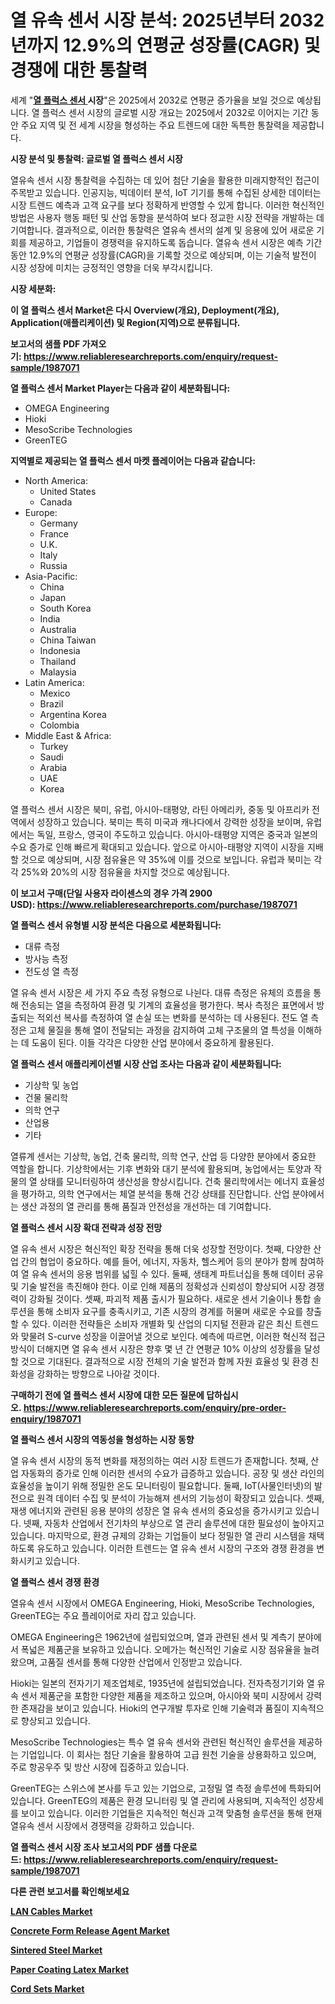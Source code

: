 <p><h1>열 유속 센서 시장 분석: 2025년부터 2032년까지 12.9%의 연평균 성장률(CAGR) 및 경쟁에 대한 통찰력</h1></p><p>세계 "<strong><a href="https://www.reliableresearchreports.com/heat-flux-sensors-r1987071?utm_campaign=105&utm_medium=8&utm_source=Github&utm_content=ia&utm_term=02042025&utm_id=heat-flux-sensors">열 플럭스 센서&nbsp;</a></strong><strong>시장</strong>"은 2025에서 2032로 연평균 증가율을 보일 것으로 예상됩니다. 열 플럭스 센서 시장의 글로벌 시장 개요는 2025에서 2032로 이어지는 기간 동안 주요 지역 및 전 세계 시장을 형성하는 주요 트렌드에 대한 독특한 통찰력을 제공합니다.</p>
<p><strong>시장 분석 및 통찰력: 글로벌 열 플럭스 센서 시장</strong></p>
<p><p>열유속 센서 시장 통찰력을 수집하는 데 있어 첨단 기술을 활용한 미래지향적인 접근이 주목받고 있습니다. 인공지능, 빅데이터 분석, IoT 기기를 통해 수집된 상세한 데이터는 시장 트렌드 예측과 고객 요구를 보다 정확하게 반영할 수 있게 합니다. 이러한 혁신적인 방법은 사용자 행동 패턴 및 산업 동향을 분석하여 보다 정교한 시장 전략을 개발하는 데 기여합니다. 결과적으로, 이러한 통찰력은 열유속 센서의 설계 및 응용에 있어 새로운 기회를 제공하고, 기업들이 경쟁력을 유지하도록 돕습니다. 열유속 센서 시장은 예측 기간 동안 12.9%의 연평균 성장률(CAGR)을 기록할 것으로 예상되며, 이는 기술적 발전이 시장 성장에 미치는 긍정적인 영향을 더욱 부각시킵니다.</p><a href="%7CAUTHORITHY_DOMAIN_URL%7C?utm_campaign=105&utm_medium=8&utm_source=Github&utm_content=ia&utm_term=02042025&utm_id=heat-flux-sensors"></a></p>
<p><strong>시장 세분화:</strong></p>
<p><strong>이 열 플럭스 센서 Market은 다시 Overview(개요), Deployment(개요), Application(애플리케이션) 및 Region(지역)으로 분류됩니다.</strong></p>
<p><strong>보고서의 샘플 PDF 가져오기:&nbsp;<a href="https://www.reliableresearchreports.com/enquiry/request-sample/1987071?utm_campaign=105&utm_medium=8&utm_source=Github&utm_content=ia&utm_term=02042025&utm_id=heat-flux-sensors">https://www.reliableresearchreports.com/enquiry/request-sample/1987071</a></strong><strong></strong></p>
<p><strong>열 플럭스 센서 Market Player는 다음과 같이 세분화됩니다:</strong></p>
<p><ul><li>OMEGA Engineering</li><li>Hioki</li><li>MesoScribe Technologies</li><li>GreenTEG</li></ul></p>
<p><strong>지역별로 제공되는 열 플럭스 센서 마켓 플레이어는 다음과 같습니다:</strong></p>
<p><ul>
    <li>
        North America:
        <ul>
            <li>United States</li>
            <li>Canada</li>
        </ul>
    </li>
    <li>
        Europe:
        <ul>
            <li>Germany</li>
            <li>France</li>
            <li>U.K.</li>
            <li>Italy</li>
            <li>Russia</li>
        </ul>
    </li>
    <li>
        Asia-Pacific:
        <ul>
            <li>China</li>
            <li>Japan</li>
            <li>South Korea</li>
            <li>India</li>
            <li>Australia</li>
            <li>China Taiwan</li>
            <li>Indonesia</li>
            <li>Thailand</li>
            <li>Malaysia</li>
        </ul>
    </li>
    <li>
        Latin America:
        <ul>
            <li>Mexico</li>
            <li>Brazil</li>
            <li>Argentina Korea</li>
            <li>Colombia</li>
        </ul>
    </li>
    <li>
        Middle East & Africa:
        <ul>
            <li>Turkey</li>
            <li>Saudi</li>
            <li>Arabia</li>
            <li>UAE</li>
            <li>Korea</li>
        </ul>
    </li>
    </ul></p>
<p><p>열 플럭스 센서 시장은 북미, 유럽, 아시아-태평양, 라틴 아메리카, 중동 및 아프리카 전역에서 성장하고 있습니다. 북미는 특히 미국과 캐나다에서 강력한 성장을 보이며, 유럽에서는 독일, 프랑스, 영국이 주도하고 있습니다. 아시아-태평양 지역은 중국과 일본의 수요 증가로 인해 빠르게 확대되고 있습니다. 앞으로 아시아-태평양 지역이 시장을 지배할 것으로 예상되며, 시장 점유율은 약 35%에 이를 것으로 보입니다. 유럽과 북미는 각각 25%와 20%의 시장 점유율을 차지할 것으로 예상됩니다.</p></p>
<p><strong>이 보고서 구매(단일 사용자 라이센스의 경우 가격 2900 USD):&nbsp;<a href="https://www.reliableresearchreports.com/purchase/1987071?utm_campaign=105&utm_medium=8&utm_source=Github&utm_content=ia&utm_term=02042025&utm_id=heat-flux-sensors">https://www.reliableresearchreports.com/purchase/1987071</a></strong></p>
<p><strong>열 플럭스 센서 유형별 시장 분석은 다음으로 세분화됩니다:</strong></p>
<p><ul><li>대류 측정</li><li>방사능 측정</li><li>전도성 열 측정</li></ul></p>
<p><p>열 유속 센서 시장은 세 가지 주요 측정 유형으로 나뉜다. 대류 측정은 유체의 흐름을 통해 전송되는 열을 측정하여 환경 및 기계의 효율성을 평가한다. 복사 측정은 표면에서 방출되는 적외선 복사를 측정하여 열 손실 또는 변화를 분석하는 데 사용된다. 전도 열 측정은 고체 물질을 통해 열이 전달되는 과정을 감지하여 고체 구조물의 열 특성을 이해하는 데 도움이 된다. 이들 각각은 다양한 산업 분야에서 중요하게 활용된다.</p></p>
<p><strong>열 플럭스 센서 애플리케이션별 시장 산업 조사는 다음과 같이 세분화됩니다:</strong></p>
<p><ul><li>기상학 및 농업</li><li>건물 물리학</li><li>의학 연구</li><li>산업용</li><li>기타</li></ul></p>
<p><p>열류계 센서는 기상학, 농업, 건축 물리학, 의학 연구, 산업 등 다양한 분야에서 중요한 역할을 합니다. 기상학에서는 기후 변화와 대기 분석에 활용되며, 농업에서는 토양과 작물의 열 상태를 모니터링하여 생산성을 향상시킵니다. 건축 물리학에서는 에너지 효율성을 평가하고, 의학 연구에서는 체열 분석을 통해 건강 상태를 진단합니다. 산업 분야에서는 생산 과정의 열 관리를 통해 품질과 안전성을 개선하는 데 기여합니다.</p></p>
<p><strong>열 플럭스 센서 시장 확대 전략과 성장 전망</strong></p>
<p><p>열 유속 센서 시장은 혁신적인 확장 전략을 통해 더욱 성장할 전망이다. 첫째, 다양한 산업 간의 협업이 중요하다. 예를 들어, 에너지, 자동차, 헬스케어 등의 분야가 함께 참여하여 열 유속 센서의 응용 범위를 넓힐 수 있다. 둘째, 생태계 파트너십을 통해 데이터 공유 및 기술 발전을 촉진해야 한다. 이로 인해 제품의 정확성과 신뢰성이 향상되어 시장 경쟁력이 강화될 것이다. 셋째, 파괴적 제품 출시가 필요하다. 새로운 센서 기술이나 통합 솔루션을 통해 소비자 요구를 충족시키고, 기존 시장의 경계를 허물며 새로운 수요를 창출할 수 있다. 이러한 전략들은 소비자 개별화 및 산업의 디지털 전환과 같은 최신 트렌드와 맞물려 S-curve 성장을 이끌어낼 것으로 보인다. 예측에 따르면, 이러한 혁신적 접근 방식이 더해지면 열 유속 센서 시장은 향후 몇 년 간 연평균 10% 이상의 성장률을 달성할 것으로 기대된다. 결과적으로 시장 전체의 기술 발전과 함께 자원 효율성 및 환경 친화성을 강화하는 방향으로 나아갈 것이다.</p></p>
<p><strong>구매하기 전에 열 플럭스 센서 시장에 대한 모든 질문에 답하십시오.&nbsp;<a href="https://www.reliableresearchreports.com/enquiry/pre-order-enquiry/1987071?utm_campaign=105&utm_medium=8&utm_source=Github&utm_content=ia&utm_term=02042025&utm_id=heat-flux-sensors">https://www.reliableresearchreports.com/enquiry/pre-order-enquiry/1987071</a></strong><strong></strong></p>
<p><strong>열 플럭스 센서 시장의 역동성을 형성하는 시장 동향</strong></p>
<p><p>열 유속 센서 시장의 동적 변화를 재정의하는 여러 시장 트렌드가 존재합니다. 첫째, 산업 자동화의 증가로 인해 이러한 센서의 수요가 급증하고 있습니다. 공장 및 생산 라인의 효율성을 높이기 위해 정밀한 온도 모니터링이 필요합니다. 둘째, IoT(사물인터넷)의 발전으로 원격 데이터 수집 및 분석이 가능해져 센서의 기능성이 확장되고 있습니다. 셋째, 재생 에너지와 관련된 응용 분야의 성장은 열 유속 센서의 중요성을 증가시키고 있습니다. 넷째, 자동차 산업에서 전기차의 부상으로 열 관리 솔루션에 대한 필요성이 높아지고 있습니다. 마지막으로, 환경 규제의 강화는 기업들이 보다 정밀한 열 관리 시스템을 채택하도록 유도하고 있습니다. 이러한 트렌드는 열 유속 센서 시장의 구조와 경쟁 환경을 변화시키고 있습니다.</p></p>
<p><strong>열 플럭스 센서 경쟁 환경</strong></p>
<p><p>열유속 센서 시장에서 OMEGA Engineering, Hioki, MesoScribe Technologies, GreenTEG는 주요 플레이어로 자리 잡고 있습니다. </p><p>OMEGA Engineering은 1962년에 설립되었으며, 열과 관련된 센서 및 계측기 분야에서 폭넓은 제품군을 보유하고 있습니다. 오메가는 혁신적인 기술로 시장 점유율을 늘려왔으며, 고품질 센서를 통해 다양한 산업에서 인정받고 있습니다.</p><p>Hioki는 일본의 전자기기 제조업체로, 1935년에 설립되었습니다. 전자측정기기와 열 유속 센서 제품군을 포함한 다양한 제품을 제조하고 있으며, 아시아와 북미 시장에서 강력한 존재감을 보이고 있습니다. Hioki의 연구개발 투자로 인해 기술력과 품질이 지속적으로 향상되고 있습니다.</p><p>MesoScribe Technologies는 특수 열 유속 센서와 관련된 혁신적인 솔루션을 제공하는 기업입니다. 이 회사는 첨단 기술을 활용하여 고급 원천 기술을 상용화하고 있으며, 주로 항공우주 및 방산 시장에 집중하고 있습니다.</p><p>GreenTEG는 스위스에 본사를 두고 있는 기업으로, 고정밀 열 측정 솔루션에 특화되어 있습니다. GreenTEG의 제품은 환경 모니터링 및 열 관리에 사용되며, 지속적인 성장세를 보이고 있습니다. 이러한 기업들은 지속적인 혁신과 고객 맞춤형 솔루션을 통해 현재 열유속 센서 시장에서 경쟁력을 강화하고 있습니다.</p></p>
<p><strong>열 플럭스 센서 시장 조사 보고서의 PDF 샘플 다운로드:&nbsp;<a href="https://www.reliableresearchreports.com/enquiry/request-sample/1987071?utm_campaign=105&utm_medium=8&utm_source=Github&utm_content=ia&utm_term=02042025&utm_id=heat-flux-sensors">https://www.reliableresearchreports.com/enquiry/request-sample/1987071</a></strong></p>
<p><strong></strong></p>
<p><strong></strong></p>
<p><strong></strong></p>
<p><strong></strong></p>
<p><strong>다른 관련 보고서를 확인해보세요</strong></p>
<p><strong><p><a href="https://github.com/latzerelfigo48/Market-Research-Report-List-1/blob/main/lan-cables-market.md?utm_campaign=105&utm_medium=8&utm_source=Github&utm_content=ia&utm_term=02042025&utm_id=heat-flux-sensors">LAN Cables Market</a></p><p><a href="https://github.com/ghaligopezf5/Market-Research-Report-List-1/blob/main/concrete-form-release-agent-market.md?utm_campaign=105&utm_medium=8&utm_source=Github&utm_content=ia&utm_term=02042025&utm_id=heat-flux-sensors">Concrete Form Release Agent Market</a></p><p><a href="https://github.com/panciujoslin3/Market-Research-Report-List-1/blob/main/sintered-steel-market.md?utm_campaign=105&utm_medium=8&utm_source=Github&utm_content=ia&utm_term=02042025&utm_id=heat-flux-sensors">Sintered Steel Market</a></p><p><a href="https://github.com/drielvinki/Market-Research-Report-List-1/blob/main/paper-coating-latex-market.md?utm_campaign=105&utm_medium=8&utm_source=Github&utm_content=ia&utm_term=02042025&utm_id=heat-flux-sensors">Paper Coating Latex Market</a></p><p><a href="https://github.com/decockogbaro25/Market-Research-Report-List-1/blob/main/cord-sets-market.md?utm_campaign=105&utm_medium=8&utm_source=Github&utm_content=ia&utm_term=02042025&utm_id=heat-flux-sensors">Cord Sets Market</a></p></strong></p>